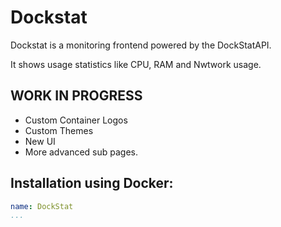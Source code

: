 # Dockstat

Dockstat is a monitoring frontend powered by the DockStatAPI.

It shows usage statistics like CPU, RAM and Nwtwork usage.

## WORK IN PROGRESS

- Custom Container Logos
- Custom Themes
- New UI
- More advanced sub pages.

## Installation using Docker:

```yaml
name: DockStat
...
```